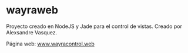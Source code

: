 # wayraweb
Proyecto creado en NodeJS y Jade para el control de vistas.
Creado por Alexsandre Vasquez.

Página web: www.wayracontrol.web
